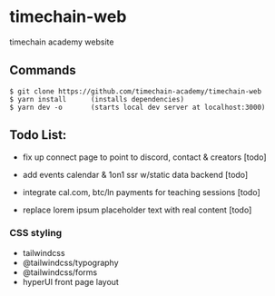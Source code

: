 # timechain-web
timechain academy website

## Commands

```
$ git clone https://github.com/timechain-academy/timechain-web
$ yarn install      (installs dependencies)
$ yarn dev -o       (starts local dev server at localhost:3000)
```


## Todo List: 

- fix up connect page to point to discord, contact & creators [todo]
- add events calendar & 1on1 ssr w/static data backend [todo]

- integrate cal.com, btc/ln payments for teaching sessions [todo]
- replace lorem ipsum placeholder text with real content [todo]


### CSS styling

- tailwindcss
- @tailwindcss/typography
- @tailwindcss/forms
- hyperUI front page layout
